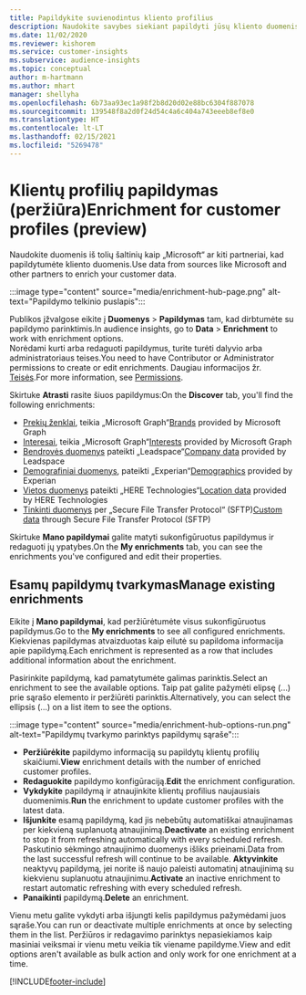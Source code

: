 ```yaml
---
title: Papildykite suvienodintus kliento profilius
description: Naudokite savybes siekiant papildyti jūsų kliento duomenis.
ms.date: 11/02/2020
ms.reviewer: kishorem
ms.service: customer-insights
ms.subservice: audience-insights
ms.topic: conceptual
author: m-hartmann
ms.author: mhart
manager: shellyha
ms.openlocfilehash: 6b73aa93ec1a98f2b8d20d02e88bc6304f887078
ms.sourcegitcommit: 139548f8a2d0f24d54c4a6c404a743eeeb8ef8e0
ms.translationtype: HT
ms.contentlocale: lt-LT
ms.lasthandoff: 02/15/2021
ms.locfileid: "5269478"
---
```

# <a name="enrichment-for-customer-profiles-preview"></a><span data-ttu-id="12864-103">Klientų profilių papildymas (peržiūra)</span><span class="sxs-lookup"><span data-stu-id="12864-103">Enrichment for customer profiles (preview)</span></span>

<span data-ttu-id="12864-104">Naudokite duomenis iš tolių šaltinių kaip „Microsoft“ ar kiti partneriai, kad papildytumėte kliento duomenis.</span><span class="sxs-lookup"><span data-stu-id="12864-104">Use data from sources like Microsoft and other partners to enrich your customer data.</span></span>

:::image type="content" source="media/enrichment-hub-page.png" alt-text="Papildymo telkinio puslapis":::

<span data-ttu-id="12864-106">Publikos įžvalgose eikite į **Duomenys** > **Papildymas** tam, kad dirbtumėte su papildymo parinktimis.</span><span class="sxs-lookup"><span data-stu-id="12864-106">In audience insights, go to **Data** > **Enrichment** to work with enrichment options.</span></span>    
<span data-ttu-id="12864-107">Norėdami kurti arba redaguoti papildymus, turite turėti dalyvio arba administratoriaus teises.</span><span class="sxs-lookup"><span data-stu-id="12864-107">You need to have Contributor or Administrator permissions to create or edit enrichments.</span></span> <span data-ttu-id="12864-108">Daugiau informacijos žr. [Teisės](permissions.md).</span><span class="sxs-lookup"><span data-stu-id="12864-108">For more information, see [Permissions](permissions.md).</span></span>

<span data-ttu-id="12864-109">Skirtuke **Atrasti** rasite šiuos papildymus:</span><span class="sxs-lookup"><span data-stu-id="12864-109">On the **Discover** tab, you'll find the following enrichments:</span></span>

- <span data-ttu-id="12864-110">[Prekių ženklai](enrichment-microsoft-graph.md), teikia „Microsoft Graph“</span><span class="sxs-lookup"><span data-stu-id="12864-110">[Brands](enrichment-microsoft-graph.md) provided by Microsoft Graph</span></span>
- <span data-ttu-id="12864-111">[Interesai](enrichment-microsoft-graph.md), teikia „Microsoft Graph“</span><span class="sxs-lookup"><span data-stu-id="12864-111">[Interests](enrichment-microsoft-graph.md) provided by Microsoft Graph</span></span>
- <span data-ttu-id="12864-112">[Bendrovės duomenys](enrichment-leadspace.md) pateikti „Leadspace“</span><span class="sxs-lookup"><span data-stu-id="12864-112">[Company data](enrichment-leadspace.md) provided by Leadspace</span></span>
- <span data-ttu-id="12864-113">[Demografiniai duomenys](enrichment-experian.md), pateikti „Experian“</span><span class="sxs-lookup"><span data-stu-id="12864-113">[Demographics](enrichment-experian.md) provided by Experian</span></span>
- <span data-ttu-id="12864-114">[Vietos duomenys](enrichment-here.md) pateikti „HERE Technologies“</span><span class="sxs-lookup"><span data-stu-id="12864-114">[Location data](enrichment-here.md) provided by HERE Technologies</span></span>
- <span data-ttu-id="12864-115">[Tinkinti duomenys](enrichment-SFTP-custom-import.md) per „Secure File Transfer Protocol“ (SFTP)</span><span class="sxs-lookup"><span data-stu-id="12864-115">[Custom data](enrichment-SFTP-custom-import.md) through Secure File Transfer Protocol (SFTP)</span></span>

<span data-ttu-id="12864-116">Skirtuke **Mano papildymai** galite matyti sukonfigūruotus papildymus ir redaguoti jų ypatybes.</span><span class="sxs-lookup"><span data-stu-id="12864-116">On the **My enrichments** tab, you can see the enrichments you've configured and edit their properties.</span></span>

## <a name="manage-existing-enrichments"></a><span data-ttu-id="12864-117">Esamų papildymų tvarkymas</span><span class="sxs-lookup"><span data-stu-id="12864-117">Manage existing enrichments</span></span>

<span data-ttu-id="12864-118">Eikite į **Mano papildymai**, kad peržiūrėtumėte visus sukonfigūruotus papildymus.</span><span class="sxs-lookup"><span data-stu-id="12864-118">Go to the **My enrichments** to see all configured enrichments.</span></span> <span data-ttu-id="12864-119">Kiekvienas papildymas atvaizduotas kaip eilutė su papildoma informacija apie papildymą.</span><span class="sxs-lookup"><span data-stu-id="12864-119">Each enrichment is represented as a row that includes additional information about the enrichment.</span></span>

<span data-ttu-id="12864-120">Pasirinkite papildymą, kad pamatytumėte galimas parinktis.</span><span class="sxs-lookup"><span data-stu-id="12864-120">Select an enrichment to see the available options.</span></span> <span data-ttu-id="12864-121">Taip pat galite pažymėti elipsę (...) prie sąrašo elemento ir peržiūrėti parinktis.</span><span class="sxs-lookup"><span data-stu-id="12864-121">Alternatively, you can select the ellipsis (...) on a list item to see the options.</span></span>

:::image type="content" source="media/enrichment-hub-options-run.png" alt-text="Papildymų tvarkymo parinktys papildymų sąraše":::

- <span data-ttu-id="12864-123">**Peržiūrėkite** papildymo informaciją su papildytų klientų profilių skaičiumi.</span><span class="sxs-lookup"><span data-stu-id="12864-123">**View** enrichment details with the number of enriched customer profiles.</span></span>
- <span data-ttu-id="12864-124">**Redaguokite** papildymo konfigūraciją.</span><span class="sxs-lookup"><span data-stu-id="12864-124">**Edit** the enrichment configuration.</span></span>
- <span data-ttu-id="12864-125">**Vykdykite** papildymą ir atnaujinkite klientų profilius naujausiais duomenimis.</span><span class="sxs-lookup"><span data-stu-id="12864-125">**Run** the enrichment to update customer profiles with the latest data.</span></span>
- <span data-ttu-id="12864-126">**Išjunkite** esamą papildymą, kad jis nebebūtų automatiškai atnaujinamas per kiekvieną suplanuotą atnaujinimą.</span><span class="sxs-lookup"><span data-stu-id="12864-126">**Deactivate** an existing enrichment to stop it from refreshing automatically with every scheduled refresh.</span></span> <span data-ttu-id="12864-127">Paskutinio sėkmingo atnaujinimo duomenys išliks prieinami.</span><span class="sxs-lookup"><span data-stu-id="12864-127">Data from the last successful refresh will continue to be available.</span></span> <span data-ttu-id="12864-128">**Aktyvinkite** neaktyvų papildymą, jei norite iš naujo paleisti automatinį atnaujinimą su kiekvienu suplanuotu atnaujinimu.</span><span class="sxs-lookup"><span data-stu-id="12864-128">**Activate** an inactive enrichment to restart automatic refreshing with every scheduled refresh.</span></span>
- <span data-ttu-id="12864-129">**Panaikinti** papildymą.</span><span class="sxs-lookup"><span data-stu-id="12864-129">**Delete** an enrichment.</span></span>

<span data-ttu-id="12864-130">Vienu metu galite vykdyti arba išjungti kelis papildymus pažymėdami juos sąraše.</span><span class="sxs-lookup"><span data-stu-id="12864-130">You can run or deactivate multiple enrichments at once by selecting them in the list.</span></span> <span data-ttu-id="12864-131">Peržiūros ir redagavimo parinktys nepasiekiamos kaip masiniai veiksmai ir vienu metu veikia tik viename papildyme.</span><span class="sxs-lookup"><span data-stu-id="12864-131">View and edit options aren't available as bulk action and only work for one enrichment at a time.</span></span>


[!INCLUDE[footer-include](../includes/footer-banner.md)]